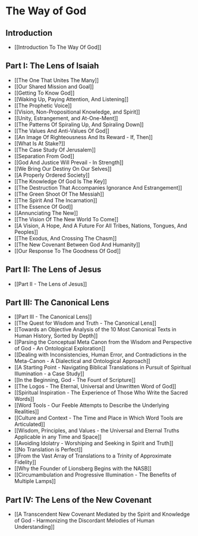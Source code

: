 # The Way of God

## Introduction

- [[Introduction To The Way Of God]]   

## Part I: The Lens of Isaiah

- [[The One That Unites The Many]]   
- [[Our Shared Mission and Goal]]   
- [[Getting To Know God]]  
- [[Waking Up, Paying Attention, And Listening]]  
- [[The Prophetic Voice]]  
- [[Vision, Non-Propositional Knowledge, and Spirit]]  
- [[Unity, Estrangement, and At-One-Ment]]  
- [[The Patterns Of Spiraling Up, And Spiraling Down]]  
- [[The Values And Anti-Values Of God]]  
- [[An Image Of Righteousness And Its Reward - If, Then]]  
- [[What Is At Stake?]]  
- [[The Case Study Of Jerusalem]]  
- [[Separation From God]]  
- [[God And Justice Will Prevail - In Strength]]  
- [[We Bring Our Destiny On Our Selves]]  
- [[A Properly Ordered Society]]  
- [[The Knowledge Of God Is The Key]]  
- [[The Destruction That Accompanies Ignorance And Estrangement]]  
- [[The Green Shoot Of The Messiah]]  
- [[The Spirit And The Incarnation]]  
- [[The Essence Of God]]  
- [[Annunciating The New]]  
- [[The Vision Of The New World To Come]]  
- [[A Vision, A Hope, And A Future For All Tribes, Nations, Tongues, And Peoples]]  
- [[The Exodus, And Crossing The Chasm]]  
- [[The New Covenant Between God And Humanity]]  
- [[Our Response To The Goodness Of God]]  

## Part II: The Lens of Jesus 

- [[Part II - The Lens of Jesus]]  


## Part III: The Canonical Lens 

- [[Part III - The Canonical Lens]]  
- [[The Quest for Wisdom and Truth - The Canonical Lens]]  
- [[Towards an Objective Analysis of the 10 Most Canonical Texts in Human History, Sorted by Depth]]  
- [[Parsing the Conceptual Meta Canon from the Wisdom and Perspective of God - An Ontological Exploration]]  
- [[Dealing with Inconsistencies, Human Error, and Contradictions in the Meta-Canon - A Dialectical and Ontological Approach]]  
- [[A Starting Point - Navigating Biblical Translations in Pursuit of Spiritual Illumination - a Case Study]]  
- [[In the Beginning, God - The Fount of Scripture]]  
- [[The Logos - The Eternal, Universal and Unwritten Word of God]]  
- [[Spiritual Inspiration - The Experience of Those Who Write the Sacred Words]]  
- [[Word Tools - Our Feeble Attempts to Describe the Underlying Realities]]  
- [[Culture and Context - The Time and Place in Which Word Tools are Articulated]]  
- [[Wisdom, Principles, and Values - the Universal and Eternal Truths Applicable in any Time and Space]]  
- [[Avoiding Idolatry - Worshiping and Seeking in Spirit and Truth]]  
- [[No Translation is Perfect]]  
- [[From the Vast Array of Translations to a Trinity of Approximate Fidelity]]  
- [[Why the Founder of Lionsberg Begins with the NASB]]  
- [[Circumambulation and Progressive Illumination - The Benefits of Multiple Lamps]]  

## Part IV: The Lens of the New Covenant

- [[A Transcendent New Covenant Mediated by the Spirit and Knowledge of God - Harmonizing the Discordant Melodies of Human Understanding]]  